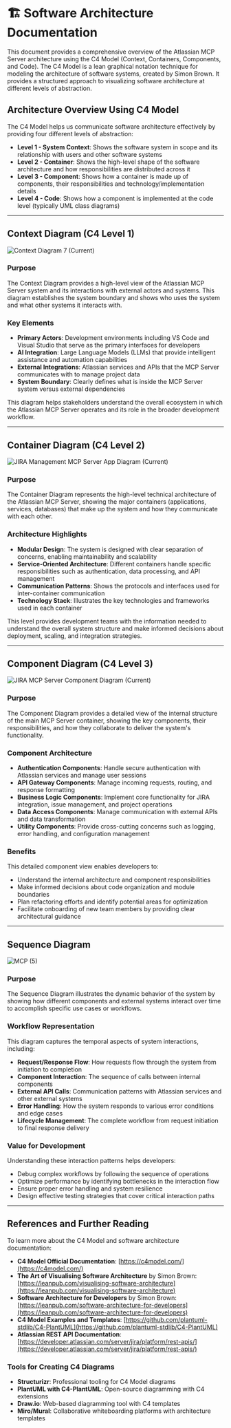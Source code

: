 # 🏗️ Software Architecture Documentation

This document provides a comprehensive overview of the Atlassian MCP Server architecture using the C4 Model (Context, Containers, Components, and Code). The C4 Model is a lean graphical notation technique for modeling the architecture of software systems, created by Simon Brown. It provides a structured approach to visualizing software architecture at different levels of abstraction.

## Architecture Overview Using C4 Model

The C4 Model helps us communicate software architecture effectively by providing four different levels of abstraction:

- **Level 1 - System Context**: Shows the software system in scope and its relationship with users and other software systems
- **Level 2 - Container**: Shows the high-level shape of the software architecture and how responsibilities are distributed across it
- **Level 3 - Component**: Shows how a container is made up of components, their responsibilities and technology/implementation details
- **Level 4 - Code**: Shows how a component is implemented at the code level (typically UML class diagrams)

---

## Context Diagram (C4 Level 1)
![Context Diagram 7 (Current)](https://github.com/user-attachments/assets/35b8a53f-fde6-470f-93b8-72a3f1e944c8)

### Purpose
The Context Diagram provides a high-level view of the Atlassian MCP Server system and its interactions with external actors and systems. This diagram establishes the system boundary and shows who uses the system and what other systems it interacts with.

### Key Elements
- **Primary Actors**: Development environments including VS Code and Visual Studio that serve as the primary interfaces for developers
- **AI Integration**: Large Language Models (LLMs) that provide intelligent assistance and automation capabilities
- **External Integrations**: Atlassian services and APIs that the MCP Server communicates with to manage project data
- **System Boundary**: Clearly defines what is inside the MCP Server system versus external dependencies

This diagram helps stakeholders understand the overall ecosystem in which the Atlassian MCP Server operates and its role in the broader development workflow.

---

## Container Diagram (C4 Level 2)
![JIRA Management MCP Server App Diagram (Current)](https://github.com/user-attachments/assets/6564143f-0c0b-4b8d-ba80-8df794ca9413)

### Purpose
The Container Diagram represents the high-level technical architecture of the Atlassian MCP Server, showing the major containers (applications, services, databases) that make up the system and how they communicate with each other.

### Architecture Highlights
- **Modular Design**: The system is designed with clear separation of concerns, enabling maintainability and scalability
- **Service-Oriented Architecture**: Different containers handle specific responsibilities such as authentication, data processing, and API management
- **Communication Patterns**: Shows the protocols and interfaces used for inter-container communication
- **Technology Stack**: Illustrates the key technologies and frameworks used in each container

This level provides development teams with the information needed to understand the overall system structure and make informed decisions about deployment, scaling, and integration strategies.

---

## Component Diagram (C4 Level 3)
![JIRA MCP Server Component Diagram (Current)](https://github.com/user-attachments/assets/64b7584c-d47a-45ab-83fc-01d8c8f62ea0)

### Purpose
The Component Diagram provides a detailed view of the internal structure of the main MCP Server container, showing the key components, their responsibilities, and how they collaborate to deliver the system's functionality.

### Component Architecture
- **Authentication Components**: Handle secure authentication with Atlassian services and manage user sessions
- **API Gateway Components**: Manage incoming requests, routing, and response formatting
- **Business Logic Components**: Implement core functionality for JIRA integration, issue management, and project operations
- **Data Access Components**: Manage communication with external APIs and data transformation
- **Utility Components**: Provide cross-cutting concerns such as logging, error handling, and configuration management

### Benefits
This detailed component view enables developers to:
- Understand the internal architecture and component responsibilities
- Make informed decisions about code organization and module boundaries
- Plan refactoring efforts and identify potential areas for optimization
- Facilitate onboarding of new team members by providing clear architectural guidance

---

## Sequence Diagram
![MCP (5)](https://github.com/user-attachments/assets/a45c6461-99e5-4bbf-8b45-e35a115b73ef)

### Purpose
The Sequence Diagram illustrates the dynamic behavior of the system by showing how different components and external systems interact over time to accomplish specific use cases or workflows.

### Workflow Representation
This diagram captures the temporal aspects of system interactions, including:
- **Request/Response Flow**: How requests flow through the system from initiation to completion
- **Component Interaction**: The sequence of calls between internal components
- **External API Calls**: Communication patterns with Atlassian services and other external systems
- **Error Handling**: How the system responds to various error conditions and edge cases
- **Lifecycle Management**: The complete workflow from request initiation to final response delivery

### Value for Development
Understanding these interaction patterns helps developers:
- Debug complex workflows by following the sequence of operations
- Optimize performance by identifying bottlenecks in the interaction flow
- Ensure proper error handling and system resilience
- Design effective testing strategies that cover critical interaction paths

---

## References and Further Reading

To learn more about the C4 Model and software architecture documentation:

- **C4 Model Official Documentation**: [https://c4model.com/](https://c4model.com/)
- **The Art of Visualising Software Architecture** by Simon Brown: [https://leanpub.com/visualising-software-architecture](https://leanpub.com/visualising-software-architecture)
- **Software Architecture for Developers** by Simon Brown: [https://leanpub.com/software-architecture-for-developers](https://leanpub.com/software-architecture-for-developers)
- **C4 Model Examples and Templates**: [https://github.com/plantuml-stdlib/C4-PlantUML](https://github.com/plantuml-stdlib/C4-PlantUML)
- **Atlassian REST API Documentation**: [https://developer.atlassian.com/server/jira/platform/rest-apis/](https://developer.atlassian.com/server/jira/platform/rest-apis/)

### Tools for Creating C4 Diagrams
- **Structurizr**: Professional tooling for C4 Model diagrams
- **PlantUML with C4-PlantUML**: Open-source diagramming with C4 extensions
- **Draw.io**: Web-based diagramming tool with C4 templates
- **Miro/Mural**: Collaborative whiteboarding platforms with architecture templates
